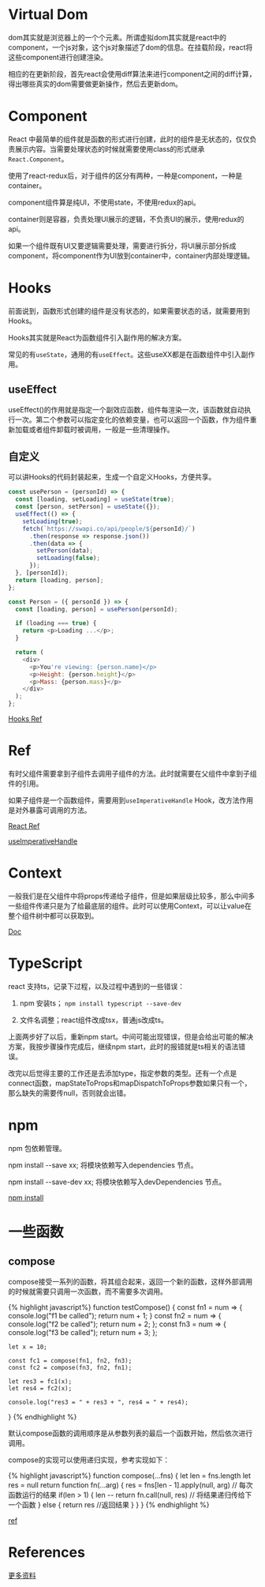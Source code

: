 
# Virtual Dom

dom其实就是浏览器上的一个个元素。所谓虚拟dom其实就是react中的component，一个js对象，这个js对象描述了dom的信息。在挂载阶段，react将这些component进行创建渲染。

相应的在更新阶段，首先react会使用diff算法来进行component之间的diff计算，得出哪些真实的dom需要做更新操作，然后去更新dom。

# Component

React 中最简单的组件就是函数的形式进行创建，此时的组件是无状态的，仅仅负责展示内容。当需要处理状态的时候就需要使用class的形式继承`React.Component`。

使用了react-redux后，对于组件的区分有两种，一种是component，一种是container。

component组件算是纯UI，不使用state，不使用redux的api。

container则是容器，负责处理UI展示的逻辑，不负责UI的展示，使用redux的api。

如果一个组件既有UI又要逻辑需要处理，需要进行拆分，将UI展示部分拆成component，将component作为UI放到container中，container内部处理逻辑。

# Hooks

前面说到，函数形式创建的组件是没有状态的，如果需要状态的话，就需要用到Hooks。

Hooks其实就是React为函数组件引入副作用的解决方案。

常见的有`useState`，通用的有`useEffect`。这些useXX都是在函数组件中引入副作用。

## useEffect

useEffect()的作用就是指定一个副效应函数，组件每渲染一次，该函数就自动执行一次。第二个参数可以指定变化的依赖变量，也可以返回一个函数，作为组件重新加载或者组件卸载时被调用，一般是一些清理操作。

## 自定义

可以讲Hooks的代码封装起来，生成一个自定义Hooks，方便共享。

```js
const usePerson = (personId) => {
  const [loading, setLoading] = useState(true);
  const [person, setPerson] = useState({});
  useEffect(() => {
    setLoading(true);
    fetch(`https://swapi.co/api/people/${personId}/`)
      .then(response => response.json())
      .then(data => {
        setPerson(data);
        setLoading(false);
      });
  }, [personId]);
  return [loading, person];
};

const Person = ({ personId }) => {
  const [loading, person] = usePerson(personId);

  if (loading === true) {
    return <p>Loading ...</p>;
  }

  return (
    <div>
      <p>You're viewing: {person.name}</p>
      <p>Height: {person.height}</p>
      <p>Mass: {person.mass}</p>
    </div>
  );
};
```
[Hooks Ref](https://zhuanlan.zhihu.com/p/347136271)

# Ref

有时父组件需要拿到子组件去调用子组件的方法。此时就需要在父组件中拿到子组件的引用。

如果子组件是一个函数组件，需要用到`useImperativeHandle` Hook，改方法作用是对外暴露可调用的方法。

[React Ref](https://reactjs.org/docs/refs-and-the-dom.html)

[useImperativeHandle](https://reactjs.org/docs/hooks-reference.html#useimperativehandle)

# Context

一般我们是在父组件中将props传递给子组件，但是如果层级比较多，那么中间多一些组件传递只是为了给最底层的组件。此时可以使用Context，可以让value在整个组件树中都可以获取到。

[Doc](https://reactjs.org/docs/context.html)

# TypeScript

react 支持ts，记录下过程，以及过程中遇到的一些错误：

1. npm 安装ts； `npm install typescript --save-dev`

2. 文件名调整；react组件改成tsx，普通js改成ts。

上面两步好了以后，重新npm start。中间可能出现错误，但是会给出可能的解决方案，我按步骤操作完成后，继续npm start，此时的报错就是ts相关的语法错误。

改完以后觉得主要的工作还是去添加type，指定参数的类型。还有一个点是connect函数，mapStateToProps和mapDispatchToProps参数如果只有一个，那么缺失的需要传null，否则就会出错。

# npm

npm 包依赖管理。

npm install --save xx; 将模块依赖写入dependencies 节点。

npm install --save-dev xx; 将模块依赖写入devDependencies 节点。

[npm install](https://segmentfault.com/a/1190000021468231)

# 一些函数

## compose

compose接受一系列的函数，将其组合起来，返回一个新的函数，这样外部调用的时候就需要只调用一次函数，而不需要多次调用。

{% highlight javascript%}
function testCompose() {
	const fn1 = num => {
	  console.log("f1 be called");
	  return num + 1;
	}
	const fn2 = num => {
	  console.log("f2 be called");
	  return num + 2;
	};
	const fn3 = num => {
	  console.log("f3 be called");
	  return num + 3;
	};

	let x = 10;

	const fc1 = compose(fn1, fn2, fn3);
	const fc2 = compose(fn3, fn2, fn1);

	let res3 = fc1(x);
	let res4 = fc2(x);

	console.log("res3 = " + res3 + ", res4 = " + res4);
}
{% endhighlight %}

默认compose函数的调用顺序是从参数列表的最后一个函数开始，然后依次进行调用。

compose的实现可以使用递归实现，参考实现如下：

{% highlight javascript%}
function compose(...fns) {
    let len = fns.length
    let res = null
    return function fn(...arg) {
        res = fns[len - 1].apply(null, arg) // 每次函数运行的结果
        if(len > 1) {
            len --
            return fn.call(null, res) // 将结果递归传给下一个函数
        } else {
            return res //返回结果
        }
    }
}
{% endhighlight %}

[ref](https://zhuanlan.zhihu.com/p/345122007)

# References

[更多资料](https://developer.mozilla.org/en-US/docs/Learn/Tools_and_testing/Client-side_JavaScript_frameworks/React_resources)
